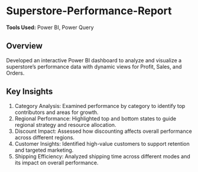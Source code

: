 # Superstore-Performance-Report
**Tools Used:** Power BI, Power Query

## Overview
Developed an interactive Power BI dashboard to analyze and visualize a superstore’s performance data with dynamic views for Profit, Sales, and Orders.

## Key Insights
1. Category Analysis: Examined performance by category to identify top contributors and 
areas for growth.
2. Regional Performance: Highlighted top and bottom states to guide regional strategy and 
resource allocation.
3. Discount Impact: Assessed how discounting affects overall performance across different 
regions.
4. Customer Insights: Identified high-value customers to support retention and targeted 
marketing.
5. Shipping Efficiency: Analyzed shipping time across different modes and its impact on 
overall performance.
